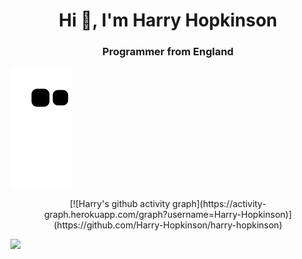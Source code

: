 <h1 align="center">Hi 👋, I'm Harry Hopkinson</h1>
<h3 align="center">Programmer from England</h3>

![github contribution grid snake animation](https://raw.githubusercontent.com/Harry-Hopkinson/harry-hopkinson/output/github-contribution-grid-snake.svg)

<p align="center">
	[![Harry's github activity graph](https://activity-graph.herokuapp.com/graph?username=Harry-Hopkinson)](https://github.com/Harry-Hopkinson/harry-hopkinson)
</p>

[![](https://komarev.com/ghpvc/?username=0xflotus&color=green)](https://github.com/Harry-Hopkinson)
